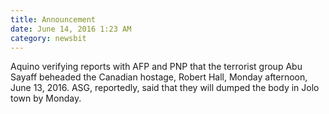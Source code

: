 ```yaml
---
title: Announcement
date: June 14, 2016 1:23 AM
category: newsbit
---
```


Aquino verifying reports with AFP and PNP that the terrorist group Abu Sayaff beheaded the Canadian hostage, Robert Hall, Monday afternoon, June 13, 2016.
ASG, reportedly, said that they will dumped the body in Jolo town by Monday.